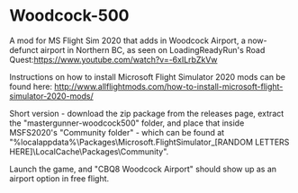# Woodcock-500

A mod for MS Flight Sim 2020 that adds in Woodcock Airport, a now-defunct airport in Northern BC, as seen on LoadingReadyRun's Road Quest:https://www.youtube.com/watch?v=-6xILrbZkVw

Instructions on how to install Microsoft Flight Simulator 2020 mods can be found here: http://www.allflightmods.com/how-to-install-microsoft-flight-simulator-2020-mods/

Short version - download the zip package from the releases page, extract the "mastergunner-woodcock500" folder, and place that inside MSFS2020's "Community folder" - which can be found at "%localappdata%\Packages\Microsoft.FlightSimulator_[RANDOM LETTERS HERE]\LocalCache\Packages\Community".

Launch the game, and "CBQ8 Woodcock Airport" should show up as an airport option in free flight.
